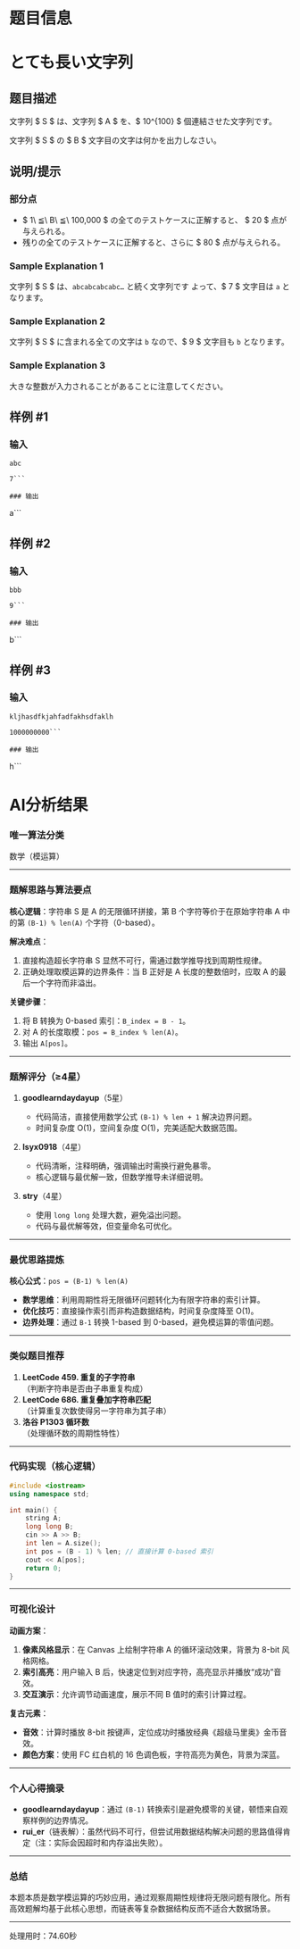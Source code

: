# 题目信息

# とても長い文字列

## 题目描述

[problemUrl]: https://atcoder.jp/contests/code-festival-2014-quala/tasks/code_festival_qualA_b

文字列 $ S $ は、文字列 $ A $ を、$ 10^{100} $ 個連結させた文字列です。

文字列 $ S $ の $ B $ 文字目の文字は何かを出力しなさい。

## 说明/提示

### 部分点

- $ 1\ ≦\ B\ ≦\ 100,000 $ の全てのテストケースに正解すると、 $ 20 $ 点が与えられる。
- 残りの全てのテストケースに正解すると、さらに $ 80 $ 点が与えられる。

### Sample Explanation 1

文字列 $ S $ は、`abcabcabcabc…` と続く文字列です よって、$ 7 $ 文字目は `a` となります。

### Sample Explanation 2

文字列 $ S $ に含まれる全ての文字は `b` なので、$ 9 $ 文字目も `b` となります。

### Sample Explanation 3

大きな整数が入力されることがあることに注意してください。

## 样例 #1

### 输入

```
abc

7```

### 输出

```
a```

## 样例 #2

### 输入

```
bbb

9```

### 输出

```
b```

## 样例 #3

### 输入

```
kljhasdfkjahfadfakhsdfaklh

1000000000```

### 输出

```
h```

# AI分析结果



### 唯一算法分类
数学（模运算）

---

### 题解思路与算法要点
**核心逻辑**：字符串 S 是 A 的无限循环拼接，第 B 个字符等价于在原始字符串 A 中的第 `(B-1) % len(A)` 个字符（0-based）。

**解决难点**：
1. 直接构造超长字符串 S 显然不可行，需通过数学推导找到周期性规律。
2. 正确处理取模运算的边界条件：当 B 正好是 A 长度的整数倍时，应取 A 的最后一个字符而非溢出。

**关键步骤**：
1. 将 B 转换为 0-based 索引：`B_index = B - 1`。
2. 对 A 的长度取模：`pos = B_index % len(A)`。
3. 输出 `A[pos]`。

---

### 题解评分（≥4星）
1. **goodlearndaydayup**（5星）
   - 代码简洁，直接使用数学公式 `(B-1) % len + 1` 解决边界问题。
   - 时间复杂度 O(1)，空间复杂度 O(1)，完美适配大数据范围。

2. **lsyx0918**（4星）
   - 代码清晰，注释明确，强调输出时需换行避免暴零。
   - 核心逻辑与最优解一致，但数学推导未详细说明。

3. **stry**（4星）
   - 使用 `long long` 处理大数，避免溢出问题。
   - 代码与最优解等效，但变量命名可优化。

---

### 最优思路提炼
**核心公式**：`pos = (B-1) % len(A)`
- **数学思维**：利用周期性将无限循环问题转化为有限字符串的索引计算。
- **优化技巧**：直接操作索引而非构造数据结构，时间复杂度降至 O(1)。
- **边界处理**：通过 `B-1` 转换 1-based 到 0-based，避免模运算的零值问题。

---

### 类似题目推荐
1. **LeetCode 459. 重复的子字符串**  
   （判断字符串是否由子串重复构成）
2. **LeetCode 686. 重复叠加字符串匹配**  
   （计算重复次数使得另一字符串为其子串）
3. **洛谷 P1303 循环数**  
   （处理循环数的周期性特性）

---

### 代码实现（核心逻辑）
```cpp
#include <iostream>
using namespace std;

int main() {
    string A;
    long long B;
    cin >> A >> B;
    int len = A.size();
    int pos = (B - 1) % len; // 直接计算 0-based 索引
    cout << A[pos];
    return 0;
}
```

---

### 可视化设计
**动画方案**：
1. **像素风格显示**：在 Canvas 上绘制字符串 A 的循环滚动效果，背景为 8-bit 风格网格。
2. **索引高亮**：用户输入 B 后，快速定位到对应字符，高亮显示并播放“成功”音效。
3. **交互演示**：允许调节动画速度，展示不同 B 值时的索引计算过程。

**复古元素**：
- **音效**：计算时播放 8-bit 按键声，定位成功时播放经典《超级马里奥》金币音效。
- **颜色方案**：使用 FC 红白机的 16 色调色板，字符高亮为黄色，背景为深蓝。

---

### 个人心得摘录
- **goodlearndaydayup**：通过 `(B-1)` 转换索引是避免模零的关键，顿悟来自观察样例的边界情况。
- **rui_er**（链表解）：虽然代码不可行，但尝试用数据结构解决问题的思路值得肯定（注：实际会因超时和内存溢出失败）。

---

### 总结
本题本质是数学模运算的巧妙应用，通过观察周期性规律将无限问题有限化。所有高效题解均基于此核心思想，而链表等复杂数据结构反而不适合大数据场景。

---
处理用时：74.60秒